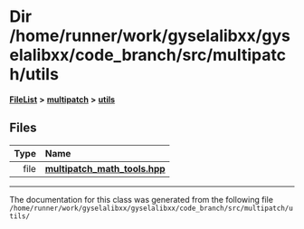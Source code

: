 

# Dir /home/runner/work/gyselalibxx/gyselalibxx/code\_branch/src/multipatch/utils



[**FileList**](files.md) **>** [**multipatch**](dir_7740c6927b2da0a836b00bedb040a06d.md) **>** [**utils**](dir_573def5310cd01d120c251a7885d602c.md)












## Files

| Type | Name |
| ---: | :--- |
| file | [**multipatch\_math\_tools.hpp**](multipatch__math__tools_8hpp.md) <br> |



























































------------------------------
The documentation for this class was generated from the following file `/home/runner/work/gyselalibxx/gyselalibxx/code_branch/src/multipatch/utils/`

